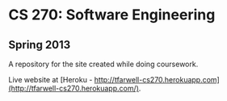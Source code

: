 # CS 270: Software Engineering

## Spring 2013

A repository for the site created while doing coursework.

Live website at [Heroku - http://tfarwell-cs270.herokuapp.com](http://tfarwell-cs270.herokuapp.com/).